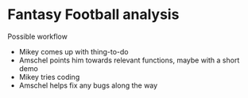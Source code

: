 # Fantasy Football analysis

Possible workflow
- Mikey comes up with thing-to-do
- Amschel points him towards relevant functions, maybe with a short demo
- Mikey tries coding
- Amschel helps fix any bugs along the way
